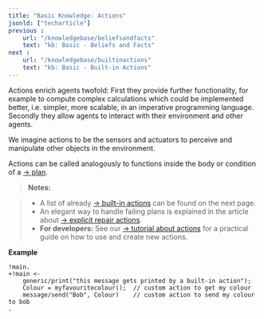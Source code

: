 ```yaml
---
title: "Basic Knowledge: Actions"
jsonld: ["techarticle"]
previous :
    url: "/knowledgebase/beliefsandfacts"
    text: "kb: Basic - Beliefs and Facts"
next :
    url: "/knowledgebase/builtinactions"
    text: "kb: Basic - Built-in Actions"
---
```


Actions enrich agents twofold: First they provide further functionality, for example to compute complex calculations which could be implemented better, i.e. simpler, more scalable, in an imperative programming language. Secondly they allow agents to interact with their environment and other agents.

<!--more-->

We imagine actions to be the sensors and actuators to perceive and manipulate other objects in the environment.

Actions can be called analogously to functions inside the body or condition of a [&#8594; plan](../plansandrules).

> **Notes:** 

> * A list of already [&#8594; built-in actions](../builtinactions) can be found on the next page.
> * An elegant way to handle failing plans is explained in the article about [&#8594; explicit repair actions](../repairactions).
> * **For developers:** See our [&#8594; tutorial about actions](/tutorials/actions/) for a practical guide on how to use and create new actions.


**Example**

```agentspeak
!main.
+!main <-
    generic/print("this message gets printed by a built-in action");
    Colour = myfavouritecolour();  // custom action to get my colour
    message/send("Bob", Colour)    // custom action to send my colour to bob
.
```
